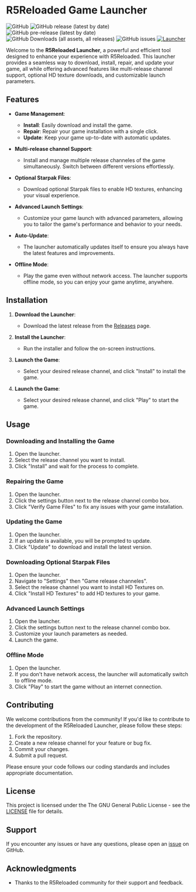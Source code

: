 # R5Reloaded Game Launcher

![GitHub](https://img.shields.io/github/license/AyeZeeBB/r5reloaded_launcher?logo=gnu)
![GitHub release (latest by date)](https://img.shields.io/github/v/release/AyeZeeBB/r5reloaded_launcher?label=release&logo=github)
![GitHub pre-release (latest by date)](https://img.shields.io/github/v/release/AyeZeeBB/r5reloaded_launcher?include_prereleases&label=nightly&logo=github&filter=nightly*)
![GitHub Downloads (all assets, all releases)](https://img.shields.io/github/downloads/AyeZeeBB/r5reloaded_launcher/total?logo=onlyoffice)
![GitHub issues](https://img.shields.io/github/issues/AyeZeeBB/r5reloaded_launcher)
[![Launcher](https://github.com/AyeZeeBB/r5reloaded_launcher/actions/workflows/launcher_build.yml/badge.svg)](https://github.com/AyeZeeBB/r5reloaded_launcher/actions/workflows/launcher_build.yml)

Welcome to the **R5Reloaded Launcher**, a powerful and efficient tool designed to enhance your experience with R5Reloaded. This launcher provides a seamless way to download, install, repair, and update your game, all while offering advanced features like multi-release channel support, optional HD texture downloads, and customizable launch parameters.

## Features

- **Game Management**:
  - **Install**: Easily download and install the game.
  - **Repair**: Repair your game installation with a single click.
  - **Update**: Keep your game up-to-date with automatic updates.

- **Multi-release channel Support**:
  - Install and manage multiple release channeles of the game simultaneously. Switch between different versions effortlessly.

- **Optional Starpak Files**:
  - Download optional Starpak files to enable HD textures, enhancing your visual experience.

- **Advanced Launch Settings**:
  - Customize your game launch with advanced parameters, allowing you to tailor the game's performance and behavior to your needs.

- **Auto-Update**:
  - The launcher automatically updates itself to ensure you always have the latest features and improvements.

- **Offline Mode**:
  - Play the game even without network access. The launcher supports offline mode, so you can enjoy your game anytime, anywhere.

## Installation

1. **Download the Launcher**:
   - Download the latest release from the [Releases](https://github.com/AyeZeeBB/r5reloaded_launcher/releases/latest) page.

2. **Install the Launcher**:
   - Run the installer and follow the on-screen instructions.

3. **Launch the Game**:
   - Select your desired release channel, and click "Install" to install the game.

4. **Launch the Game**:
   - Select your desired release channel, and click "Play" to start the game.

## Usage

### Downloading and Installing the Game
1. Open the launcher.
2. Select the release channel you want to install.
3. Click "Install" and wait for the process to complete.

### Repairing the Game
1. Open the launcher.
2. Click the settings button next to the release channel combo box.
3. Click "Verify Game Files" to fix any issues with your game installation.

### Updating the Game
1. Open the launcher.
2. If an update is available, you will be prompted to update.
3. Click "Update" to download and install the latest version.

### Downloading Optional Starpak Files
1. Open the launcher.
2. Navigate to "Settings" then "Game release channeles".
3. Select the release channel you want to install HD Textures on.
4. Click "Install HD Textures" to add HD textures to your game.

### Advanced Launch Settings
1. Open the launcher.
2. Click the settings button next to the release channel combo box.
3. Customize your launch parameters as needed.
4. Launch the game.

### Offline Mode
1. Open the launcher.
2. If you don't have network access, the launcher will automatically switch to offline mode.
3. Click "Play" to start the game without an internet connection.

## Contributing

We welcome contributions from the community! If you'd like to contribute to the development of the R5Reloaded Launcher, please follow these steps:

1. Fork the repository.
2. Create a new release channel for your feature or bug fix.
3. Commit your changes.
4. Submit a pull request.

Please ensure your code follows our coding standards and includes appropriate documentation.

## License

This project is licensed under the The GNU General Public License - see the [LICENSE](LICENSE) file for details.

## Support

If you encounter any issues or have any questions, please open an [issue](https://github.com/AyeZeeBB/r5reloaded_launcher/issues) on GitHub.

## Acknowledgments

- Thanks to the R5Reloaded community for their support and feedback.
